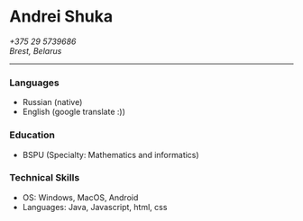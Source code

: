 # Andrei Shuka

_+375 29 5739686\
Brest, Belarus_

-------------
### Languages

* Russian (native) 
* English (google translate :))

### Education
 * BSPU (Specialty: Mathematics and informatics)
 
### Technical Skills
* OS: Windows, MacOS, Android
* Languages: Java, Javascript, html, css
